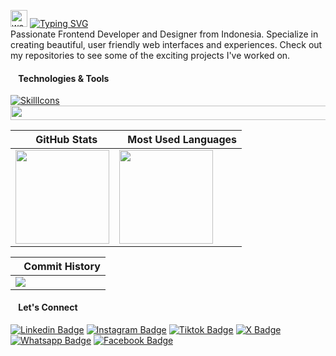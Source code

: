 <img src="https://user-images.githubusercontent.com/72663882/171687151-bb31c996-c9d2-49c8-b593-734946893b23.gif" alt="waving hand gif" aria-hidden="true" width="27" /> [![Typing SVG](https://readme-typing-svg.herokuapp.com?font=Roboto&weight=700&size=25&duration=2500&pause=1000&color=F8302E&vCenter=true&random=false&width=200&height=25&lines=Hello!;I'm+Ihwan)](https://git.io/typing-svg) <br>
Passionate Frontend Developer and Designer from Indonesia. Specialize in creating beautiful, user friendly web interfaces and experiences. Check out my repositories to see some of the exciting projects I've worked on.


<h4 align="left"><img src="https://listemoji.com/img/emoji/using/large-red-circle-1f534-microsoft.png" width="9" height="9"/> Technologies & Tools</h4>

[![SkillIcons](https://skillicons.dev/icons?i=figma,html,css,tailwind,js,vite,react,nextjs,redux,git,github,nodejs,postman,vscode,vercel)](https://skillicons.dev)
<img src="https://user-images.githubusercontent.com/74038190/212284100-561aa473-3905-4a80-b561-0d28506553ee.gif" height="22.3" width="838"/>

| <img src="https://listemoji.com/img/emoji/using/large-red-circle-1f534-microsoft.png" width="9" height="9"/> GitHub Stats | <img src="https://listemoji.com/img/emoji/using/large-red-circle-1f534-microsoft.png" width="9" height="9"/> Most Used Languages |
|---|---|
| <img height="150" src="https://github-readme-stats.vercel.app/api?username=ihwan4rfa&show_icons=true&theme=monokai&rank_icon=github&icon_color=F1E05A&hide_border=true&hide_title=true&ring_color=F8302E&bg_color=0D1117"/> | <img height="150" src="https://github-readme-stats.vercel.app/api/top-langs/?username=ihwan4rfa&layout=compact&theme=monokai&count_private=true&hide_border=true&hide_title=true&bg_color=0D1117"/> |

| <img src="https://listemoji.com/img/emoji/using/large-red-circle-1f534-microsoft.png" width="9" height="9"/> Commit History |
|---|
| <img src="https://github-readme-activity-graph.vercel.app/graph?username=ihwan4rfa&theme=xcode&hide_border=true&area=true&area_color=F1E05A&point=F8302E&bg_color=0D1117&hide_title=true&line=ffffff&height=300&days=30&color=ffffff" /> |

<h4 align="left"><img src="https://listemoji.com/img/emoji/using/large-red-circle-1f534-microsoft.png" width="9" height="9"/> Let's Connect</h4>

[![Linkedin Badge](https://img.shields.io/badge/-ihwanarfa-0e76a8?style=flat&labelColor=black&logo=linkedin&logoColor=white)](https://www.linkedin.com/in/ihwanarfa/) 
[![Instagram Badge](https://img.shields.io/badge/-ihwanarfa-F8302E?style=flat&labelColor=black&logo=instagram&logoColor=white)](https://www.instagram.com/ihwanarfa/) 
[![Tiktok Badge](https://img.shields.io/badge/-ihwanarfa-764ABC?style=flat&labelColor=black&logo=tiktok&logoColor=white)](https://www.tiktok.com/@ihwanarfa) 
[![X Badge](https://img.shields.io/badge/-ihwanarfa-525252?style=flat&labelColor=black&logo=X&logoColor=white)](https://twitter.com/ihwanarfa) 
[![Whatsapp Badge](https://img.shields.io/badge/-ihwanarfa-6DA252?style=flat&labelColor=black&logo=whatsapp&logoColor=white)](https://wa.me/6285875029000) 
[![Facebook Badge](https://img.shields.io/badge/-ihwanarfa-0e76a8?style=flat&labelColor=black&logo=facebook&logoColor=white)](https://facebook.com/ihwan.arifandi.5) 
